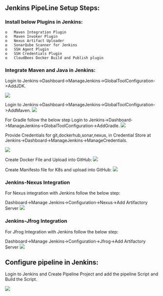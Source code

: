 ## Jenkins PipeLine Setup Steps:
### Install below Plugins in Jenkins:
    o	Maven Integration Plugin
    o	Maven Invoker Plugin
    o	Nexus Artifact Uploader
    o	SonarQube Scanner for Jenkins
    o	SSH Agent Plugin
    o	SSH Credentials Plugin
    o	CloudBees Docker Build and Publish plugin
    
### Integrate Maven and Java in Jenkins:

 Login to Jenkins->Dashboard->ManageJenkins->GlobalToolConfiguration->AddJDK.
 
 <image src="images/JenkinsJDKPath.jpg"/>
 
 Login to Jenkins->Dashboard->ManageJenkins->GlobalToolConfiguration->AddMaven.
 <image src="images/JenkinsMavenPath.jpg"/>
 
 For Gradle follow the below step
 Login to Jenkins->Dashboard->ManageJenkins->GlobalToolConfiguration->AddGradle.
 <image src="images/JenkinsGradleIntegration.jpg"/>
 
 Provide Credentials for git,dockerhub,sonar,nexus, in Credential Store at Jenkins->Dashboard->ManageJenkins->ManageCredentials.
 
 <image src="images/GlobalCredentials.jpg"/>
 
 Create Docker File and Upload into GitHub:
<image src="images/dockerFile.jpg"/>

 Create Manifesto file for K8s and upload into GitHub:
<image src="images/K8mfFile.jpg"/>

### Jenkins-Nexus Integration
For Nexus integration with Jenkins follow the below step:

Dashboard->Manage Jenkins->Configuration->Nexus->Add Artifactory Server
<image src="images/JenkinsNexus.jpg"/>

### Jenkins-Jfrog Integration

For Jfrog Integration with Jenkins follow the below step:

Dashboard->Manage Jenkins->Configuration->Jfrog->Add Artifactory Server
<image src="images/JenkinsJfrog.jpg"/>

## Configure pipeline in Jenkins:

Login to Jenkins and Create Pipeline Project and add the pipeline Script and Build the Script.

<image src="images/pipelineResult.jpg"/>

 
 
